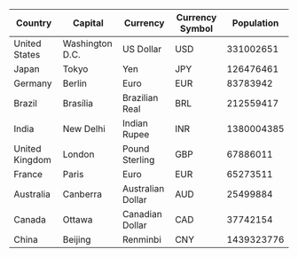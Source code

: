 | Country         | Capital       | Currency         | Currency Symbol | Population  |
|-----------------|---------------|------------------|-----------------|-------------|
| United States   | Washington D.C.| US Dollar        | USD             | 331002651   |
| Japan           | Tokyo         | Yen              | JPY             | 126476461   |
| Germany         | Berlin        | Euro             | EUR             | 83783942    |
| Brazil          | Brasília      | Brazilian Real   | BRL             | 212559417   |
| India           | New Delhi     | Indian Rupee     | INR             | 1380004385  |
| United Kingdom  | London        | Pound Sterling   | GBP             | 67886011    |
| France          | Paris         | Euro             | EUR             | 65273511    |
| Australia       | Canberra      | Australian Dollar| AUD             | 25499884    |
| Canada          | Ottawa        | Canadian Dollar  | CAD             | 37742154    |
| China           | Beijing       | Renminbi         | CNY             | 1439323776  |
```

